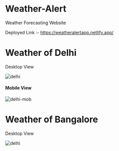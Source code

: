 # Weather-Alert
Weather Forecasting Website

Deployed Link :- https://weatheralertapp.netlify.app/

<h1>Weather of Delhi</h1>
<p>Desktop View</p>
<img src="https://user-images.githubusercontent.com/98752820/214490721-8d6a80ca-a41e-49cd-9888-a20ff0230a06.png" alt="delhi">

<h4>Mobile View</h4>
<img src="https://user-images.githubusercontent.com/98752820/214491872-2950e63a-bef7-41d1-aaab-941ecedcfccc.png" alt="delhi-mob">



<h1>Weather of Bangalore</h1>
<p>Desktop View</p>
<img src="https://user-images.githubusercontent.com/98752820/214490842-b809e176-5641-40b9-8201-3785327242b1.png" alt="delhi">
